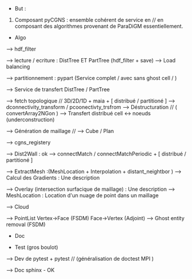   - But :

  1) Composant pyCGNS : ensemble cohérent de service en // en composant des algorithmes provenant de ParaDiGM essentiellement.


  - Algo

   --> hdf_filter

   --> lecture / ecriture : DistTree ET PartTree  (hdf_filter + save)
   --> Load balancing

   --> partitionnement : pypart  (Service complet / avec sans ghost cell / )

   --> Service de transfert DistTree / PartTree

   --> fetch topologique // 3D/2D/1D + maia  + [ distribué / partitioné ]
   --> dconnectivity_transform / pcoonectivty_trsfrom
   --> Déstructuration // ( convertArray2NGon )
   --> Transfert distribué cell <-> noeuds (underconstruction)


   --> Génération de maillage // --> Cube / Plan

   --> cgns_registery


   --> Dist2Wall : ok
   --> connectMatch / connectMatchPeriodic + [ distribué / partitioné ]

   --> ExtractMesh :(MeshLocation + Interpolation + distant_neightbor )
   --> Calcul des Gradients : Une description


   --> Overlay (intersection surfacique de maillage) : Une description
   --> MeshLocation : Location d'un nuage de point dans un maillage


   --> Cloud

   --> PointList Vertex->Face (FSDM) Face->Vertex (Adjoint)
   --> Ghost entity removal (FSDM)


  - Doc

  - Test (gros boulot)

   --> Dev de pytest + pytest // (généralisation de doctest MPI )

   --> Doc sphinx - OK





